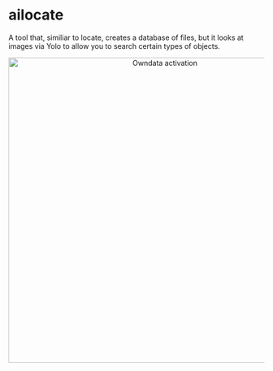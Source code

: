 # ailocate
A tool that, similiar to locate, creates a database of files, but it looks at images via Yolo to allow you to search certain types of objects.

<p align="center">
<img src="https://github.com/NormanTUD/asanAI/blob/master/documentation/images/8_ownDataActivation.gif" alt="Owndata activation" width="600"/>
</p>
